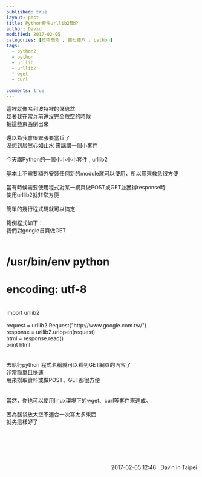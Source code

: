 ```yaml
---
published: true
layout: post
title: Python套件urllib2簡介
author: David
modified: 2017-02-05
categories: [技術簡介 , 雜七雜八 , python]
tags: 
  - python2
  - python
  - urllib
  - urllib2
  - wget
  - curl
  
comments: true
---
```

這裡就像哈利波特裡的儲思盆<br />
趁著我在當兵前還沒完全放空的時候<br />
把這些東西倒出來<br />
<br />
還以為我會很緊張要當兵了<br />
沒想到居然心如止水 來講講一個小套件<br />
<br />
今天講Python的一個小小小小套件 , urllib2<br />
<br />
基本上不需要額外安裝任何新的module就可以使用，所以用來救急很方便<br />
<br />
當有時候需要使用程式對某一網頁做POST或GET並獲得response時<br />
使用urllib2就非常方便<br />
<br />
簡單的幾行程式碼就可以搞定<br />
<br />
範例程式如下：<br />
我們對google首頁做GET<br />
<br />
# /usr/bin/env python<br />
# encoding: utf-8<br />
<br />
import urllib2<br />
<br />
request = urllib2.Request("http://www.google.com.tw/")<br />
response = urllib2.urlopen(request)<br />
html = response.read()<br />
print html<br />
<br />
<br />
去執行python 程式名稱就可以看到GET網頁的內容了<br />
非常簡單且快速<br />
用來撈取資料或做POST、GET都很方便<br />
<br />
<br />
當然，你也可以使用linux環境下的wget、curl等套件來達成。<br />
<br />
因為腦袋放太空不適合一次寫太多東西<br />
就先這樣好了<br />
<br />
<br />
<br />
<br />
<br />
<br />
<div style="text-align: right;">
2017-02-05 12:46 , Davin in Taipei</div>
<div style="text-align: right;">
<br /></div>

